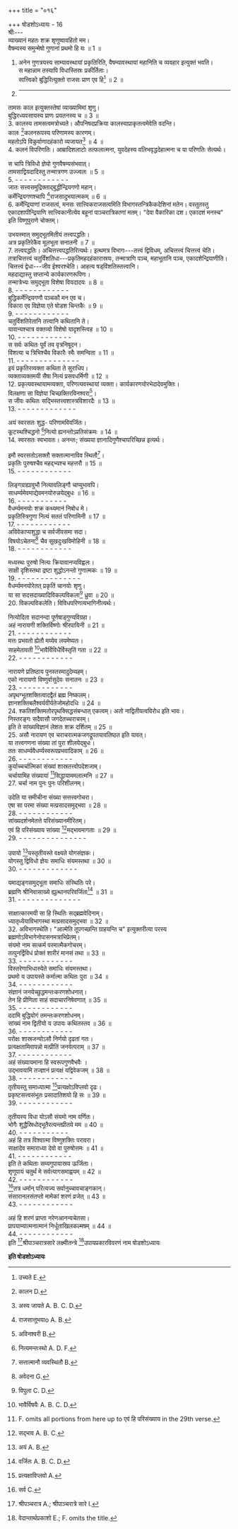 +++
title = "०१६"

+++
षोडशोऽध्यायः - 16  
श्रीः---  
व्याख्यानं महतः शक्र शृणुष्वावहितो मम।  
वैषम्यस्य समुन्मेषो गुणानां प्रथमो हि यः ॥ 1 ॥  
1. अनेन गुणत्रयस्य साम्यावस्थायां प्रकृतिरिति, वैषम्यावस्थायां महानिति च व्यवहार इत्युक्तं भवति।  
स महान्नाम तस्यापि विधास्तिस्रः प्रकीर्तिताः।  
सात्त्विको बुद्धिरित्युक्तो राजसः प्राण एव हि[^1] ॥ 2 ॥  
2. - - - - - - - - - - - - - - -  

[^1]: उच्यते E. 
  
तामसः काल इत्युक्तस्तेषां व्याख्यामिमां शृणु।  
बुद्धिरध्यवसायस्य प्राणः प्रयतनस्य च ॥ 3 ॥  
3. कालस्य तामसत्वमत्रोच्यते। औपनिषदप्रक्रिया कालस्याप्राकृतत्वमेवेति वदन्ति।  
कालः [^2]कलनरूपस्य परिणामस्य कारणम्।  
महतोऽपि विकुर्वाणादहंकारो व्यजायत[^3] ॥ 4 ॥  
4. कलनं विपरिणतिः। आम्रादिशलाटोः तत्फलात्मना, युवदेहस्य वलिभवृद्धदेहात्मना च या परिणतिः सेत्यर्थः।  

[^2]: कालन D. 
  

[^3]: अस्य जायते A. B. C. D. 
  
स चापि त्रिविधो ज्ञेयो गुणवैषम्यसंभवात्।  
तामसाद्वियदादिस्तु तन्मात्रगण उज्ज्वलः ॥ 5 ॥  
5. - - - - - - - - - - - -  
जातः सत्त्वसमुद्रिक्ताद्बुद्धीन्द्रियगणो महान्।  
कर्मेन्द्रियगणश्चापि [^4]राजसादुभयात्मकम् ॥ 6 ॥  
6. कर्मेन्द्रियाणां राजसत्वं, मनसः सात्त्विकराजसत्वमिति विभागस्तन्त्रिकैकदेशिनां मतेन। वस्तुतस्तु एकादशापीन्द्रियाणि सात्त्विकानीत्येव बहूनां पाञ्चरात्रिकाणां मतम्। "देवा वैकारिका दश। एकादशं मनस्च" इति विष्णुपुराणे चोक्तम्।  

[^4]: राजसात्तूभयाo A. B. 
  
उभयस्मात् समुद्भूतमितीयं तत्त्वपद्धतिः।  
अत्र प्रकृतिरेकैव मूलभूता सनातनी ॥ 7 ॥  
7. तत्त्वपद्धतिः। अचित्तत्त्वपद्धतिरित्यर्थः। इत्थमत्र विभागः---तत्त्वं द्विविधम्, अचित्तत्त्वं चित्तत्त्वं चेति। तत्राचित्तत्त्वं चतुर्विंशतिधा---प्रकृतिमहदहंकारास्रयः, तन्मात्राणि पञ्च, महाभूतानि पञ्च, एकादशेन्द्रियाणीति। चित्तत्त्वं द्वेधा---जीव ईश्वरश्चेति। आहत्य षड्‌विंशतिस्तत्त्वानि।  
महदाद्यास्तु सप्तान्ये कार्यकारणरूपिणः।  
तन्मात्रेभ्यः समुद्भूता विशेषा वियदादयः ॥ 8 ॥  
8. - - - - - - - - - - - -  
बुद्धिकर्मेन्द्रियगणौ पञ्चकौ मन एव च।  
विकारा एव विज्ञेया एते षोडश चिन्तकैः ॥ 9 ॥  
9. - - - - - - - - - - - -  
चतुर्विंशतिरेतानि तत्त्वानि कथितानि ते।  
यावान्यश्चात्र वक्तव्यो विशेषो यादृशस्त्विह ॥ 10 ॥  
10. - - - - - - - - - - - -  
स सर्वः कथितः पूर्वं तव वृत्रनिषूदन।  
विंशत्या च त्रिभिश्चैव विकारैः स्वैः समन्विता ॥ 11 ॥  
11. - - - - - - - - - - - - - -  
इयं प्रकृतिरव्यक्ता कथिता ते सुराधिप।  
व्यक्ताव्यक्तमयी सैषा नित्यं प्रसवधर्मिणी ॥ 12 ॥  
12. प्रकृत्यवस्थायामव्यक्ता, परिणत्यवस्थायां व्यक्ता। कार्यकारणयोरभेदादेवमुक्तिः।  
विलक्षणा सा विज्ञेया चिच्छक्तिरविनश्वरा[^5]।  
स जीवः कथितः सद्भिस्तत्त्वशास्त्रविशारदैः ॥ 13 ॥  
13. - - - - - - - - - - - - -  

[^5]: अविनश्वरी B. 
  
अयं स्वरसतः शुद्ध- परिणामविवर्जितः।  
कूटस्थश्चिद्धनो [^6]नित्यो ह्यनन्तोऽप्रतिसंक्रमः ॥ 14 ॥  
14. स्वरसतः स्वभावतः। अनन्तः; संख्यया ज्ञानादिगुणैश्चापरिच्छिन्न इत्यर्थः।  

[^6]: नित्यमन्तःस्थो A. D. F. 
  
इमौ स्वरसतोऽसक्तौ सक्तात्मानाविव स्थितौ[^7]।  
प्रकृतिः पुरुषश्चैव महद्भ्यश्च महत्तरौ ॥ 15 ॥  
15. - - - - - - - - - - - -  

[^7]: सत्तात्मानौ व्यवस्थितौ B. 
  
लिङ्गग्राह्यावुभौ नित्यावलिङ्गौ चाप्युभावपि।  
साधर्म्यमेवमाद्येवमनयोरुन्नयेद्बुधः ॥ 16 ॥  
16. - - - - - - - - - - -  
वैधर्म्यमनयोः शक्र कथ्यमानं निबोध मे।  
प्रकृतिस्त्रिगुणा नित्यं सततं परिणामिनी ॥ 17 ॥  
17. - - - - - - - - - - - -  
अविवेकाप्यशुद्धा च सर्वजीवसमा सदा।  
विषयोऽचेतना[^8] चैव सुखदुःखविमोहिनी ॥ 18 ॥  
18. - - - - - - - - - - - -  

[^8]: अवेदना G. 
  
मध्यस्थः पुरुषो नित्यः क्रियावानप्यविह्वलः।  
साक्षी दृशिस्तथा द्रष्टा शुद्धोऽनन्तो गुणात्मकः ॥ 19 ॥  
19. - - - - - - - - - - - - - -  
वैधर्म्यमनयोरेतत् प्रकृतिं चानयोः शृणु।  
या सा सदसदाख्यादिविकल्पविकला[^9] ध्रुवा ॥ 20 ॥  
20. विकल्पविकलेति। विविधपरिणत्यभागिनीत्यर्थः।  

[^9]: विपुला C. D. 
  
नित्योदिता सदानन्दा पूर्णषाड्‌गुण्यविग्रहा।  
अहं नारायणी शक्तिर्विष्णोः श्रीरपायिनी ॥ 21 ॥  
21. - - - - - - - - - - - -  
मत्तः प्रभवतो ह्येतौ मय्येव लयमेष्यतः।  
साहमेतावती [^10]भावैर्विविधैर्विस्तृतिं गता ॥ 22 ॥  
22. - - - - - - - - - - - -  

[^10]: भावैर्विषयैः A. B. C. D. 
  
नारायणे प्रतिष्ठाय पुनस्तस्मादुदेम्यहम्।  
एको नारायणो विष्णुर्वासुदेवः सनातनः ॥ 23 ॥  
23. - - - - - - - - - - - -  
अपृथग्भूतशक्तित्वादद्वैतं ब्रह्म निष्कलम्।  
ज्ञानशक्तिबलैश्वर्यवीर्यतेजोमहोदधिः ॥ 24 ॥  
24. श्कतिशक्तिमतोरपृथक्सिद्धसंबन्धात् एकत्वम्। अतो नाद्वितीयत्वविरोध इति भावः।  
निस्तरङ्गः सदैवासौ जगदेतच्चराचरम्।  
इति ते सांख्यविज्ञानं लेशतः शक्र दर्शितम् ॥ 25 ॥  
25. असौ नारायण एव चराचरात्मकजगद्रूपतयावतिष्ठत इति यावत्।  
या तत्त्वगणना संख्या तां पुरा शीलयेद्बुधः।  
ततः साधर्म्यवैधर्म्यस्वरूपप्रभवादिकाम् ॥ 26 ॥  
26. - - - - - - - - - - - -  
कुर्याच्चर्चात्मिकां संख्यां शास्रतत्त्वोपदेशजाम्।  
चर्चायामिह संख्यायां [^11]सिद्धायाममलात्मनि ॥ 27 ॥  
27. चर्चा नाम पुनः पुनः परिशीलनम्।  

[^11]: F. omits all portions from here up to एवं हि परिसंख्याय in the 29th verse. 
  
उदेति या समीचीना संख्या सत्तत्त्वगोचरा।  
एषा सा परमा संख्या मत्प्रसादसमुद्भवा ॥ 28 ॥  
28. - - - - - - - - - - - -  
सांख्यदर्शनमेतत्ते परिसंख्यानमीरितम्।  
एवं हि परिसंख्याय सांख्या [^12]मद्भावमागताः ॥ 29 ॥  
29. - - - - - - - - - - - - - - -  

[^12]: सद्भाव A. B. C. 
  
उपायो [^13]यस्तृतीयस्ते वक्ष्यते योगसंज्ञकः।  
योगस्तु द्विविधो ज्ञेयः समाधिः संयमस्तथा ॥ 30 ॥  
30. - - - - - - - - - - - - -  

[^13]: अयं A. B. 
  
यमाद्यङ्गसमुद्भूता समाधिः संस्थितिः परे।  
ब्रह्मणि श्रीनिवासाख्ये ह्युत्थानपरिवर्जिता[^14] ॥ 31 ॥  
31. - - - - - - - - - - - - - -  

[^14]: वर्जितः A. B. C. D. 
  
साक्षात्कारमयी सा हि स्थितिः सद्ब्रह्मवेदिनाम्।  
ध्यातृध्येयाविभागस्था मत्प्रसादसमुद्भवा ॥ 32 ॥  
32. अविभागस्थेति। "आत्मेति तूपगच्छन्ति ग्राहयन्ति च" इत्युक्तरीत्या परस्य ब्रह्मणोऽविभागेनोपासनमत्राभिप्रेतम्।  
संयमो नाम सत्कर्म परमात्मैकगोचरम्।  
तत्पुनर्द्विविधं प्रोक्तं शारीरं मानसं तथा ॥ 33 ॥  
33. - - - - - - - - - - - -  
विस्तरेणाभिधास्येते समाधिः संयमस्तथा।  
प्रथमो य उपायस्ते कर्मात्मा कथितः पुरा ॥ 34 ॥  
34. - - - - - - - - - - - -  
संज्ञानं जनयेच्छुद्धमन्तःकरणशोधनात्।  
तेन हि प्रीणिता साहं सदाचारनिषेवणात् ॥ 35 ॥  
35. - - - - - - - - - - - -  
ददामि बुद्धियोगं तमन्तःकरणशोधनम्।  
सांख्यं नाम द्वितीयो य उपायः कथितस्तव ॥ 36 ॥  
36. - - - - - - - - - - - -  
परोक्षः शास्रजन्योऽसौ निर्णयो दृढतां गतः।  
प्रत्यक्षतामिवापन्नो मत्प्रीतिं जनयेत्पराम् ॥ 37 ॥  
37. - - - - - - - - - - - -  
अहं संख्यायमाना हि स्वरूपगुणवैभवैः ।  
उद्भावयामि तज्ज्ञानं प्रत्यक्षं यद्विवेकजम् ॥ 38 ॥  
38. - - - - - - - - - - - -  
तृतीयस्तु समाध्यात्मा [^15]प्रत्यक्षोऽविप्लवो दृढः।  
प्रकृष्टसत्त्वसंभूतः प्रसादातिशयो हि सः ॥ 39 ॥  
39. - - - - - - - - - - - -  

[^15]: प्रत्यक्षाविप्लवो A. 
  
तृतीयस्य विधा योऽसौ संयमो नाम वर्णितः।  
भोगैः शुद्धैस्रिधोद्भूतैरत्यन्तप्रीतये मम ॥ 40 ॥  
40. - - - - - - - - - - -  
अहं हि तत्र विश्वात्मा विष्णुशक्तिः परावरा।  
साक्षादेव समाराध्या देवो वा पुरुषोत्तमः ॥ 41 ॥  
41. - - - - - - - - - - - -  
इति ते कथिताः सम्यगुपायास्रय ऊर्जिताः।  
शृणूपायं चतुर्थं मे सर्वत्यागसमाह्वयम् ॥ 42 ॥  
42. - - - - - - - - - - - -  
[^16]तत्र धर्मान् परित्यज्य सर्वानुच्चावचाङ्गकान्।  
संसारानलसंतप्तो मामेकां शरणं व्रजेत् ॥ 43 ॥  
43. - - - - - - - - - - - -  

[^16]: सर्व C. 
  
अहं हि शरणं प्राप्ता नरेणआनन्यचेतसा।  
प्रापयाम्यात्मनात्मानं निर्धूताखिलकल्मषम् ॥ 44 ॥  
44. - - - - - - - - - - - -  
इति [^17]श्रीपाञ्चरात्रसारे लक्ष्मीतन्त्रे [^18]उपायप्रकारविवरणं नाम षोडशोऽध्यायः  

[^17]: श्रीपञ्चरात्र A.; श्रीपाञ्चरात्रे सारे I. 
  

[^18]: वेदान्तार्थप्रकाशो E.; F. omits the title. 
  
********इति षोडशोऽध्यायः********